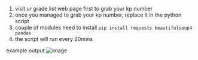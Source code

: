 1) visit ur grade list web page first to grab your kp number
2) once you managed to grab your kp number, replace it in the python script
3) couple of modules need to install `pip install requests beautifulsoup4 pandas`
4) the script will run every 20mins

example output
![image](https://github.com/user-attachments/assets/d40ed9f3-f133-4db4-9a23-0cefd1a12bd9)
